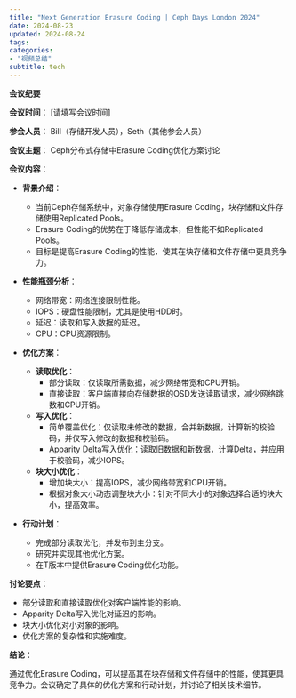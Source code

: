```yaml
---
title: "Next Generation Erasure Coding | Ceph Days London 2024"
date: 2024-08-23
updated: 2024-08-24
tags:
categories:
- "视频总结"
subtitle: tech
---
```




**会议纪要**

**会议时间**： [请填写会议时间]

**参会人员**： Bill（存储开发人员），Seth（其他参会人员）

**会议主题**： Ceph分布式存储中Erasure Coding优化方案讨论

**会议内容**：

* **背景介绍**：
    * 当前Ceph存储系统中，对象存储使用Erasure Coding，块存储和文件存储使用Replicated Pools。
    * Erasure Coding的优势在于降低存储成本，但性能不如Replicated Pools。
    * 目标是提高Erasure Coding的性能，使其在块存储和文件存储中更具竞争力。

* **性能瓶颈分析**：
    * 网络带宽：网络连接限制性能。
    * IOPS：硬盘性能限制，尤其是使用HDD时。
    * 延迟：读取和写入数据的延迟。
    * CPU：CPU资源限制。

* **优化方案**：
    * **读取优化**：
        * 部分读取：仅读取所需数据，减少网络带宽和CPU开销。
        * 直接读取：客户端直接向存储数据的OSD发送读取请求，减少网络跳数和CPU开销。
    * **写入优化**：
        * 简单覆盖优化：仅读取未修改的数据，合并新数据，计算新的校验码，并仅写入修改的数据和校验码。
        * Apparity Delta写入优化：读取旧数据和新数据，计算Delta，并应用于校验码，减少IOPS。
    * **块大小优化**：
        * 增加块大小：提高IOPS，减少网络带宽和CPU开销。
        * 根据对象大小动态调整块大小：针对不同大小的对象选择合适的块大小，提高效率。

* **行动计划**：
    * 完成部分读取优化，并发布到主分支。
    * 研究并实现其他优化方案。
    * 在T版本中提供Erasure Coding优化功能。

**讨论要点**：

* 部分读取和直接读取优化对客户端性能的影响。
* Apparity Delta写入优化对延迟的影响。
* 块大小优化对小对象的影响。
* 优化方案的复杂性和实施难度。

**结论**：

通过优化Erasure Coding，可以提高其在块存储和文件存储中的性能，使其更具竞争力。会议确定了具体的优化方案和行动计划，并讨论了相关技术细节。